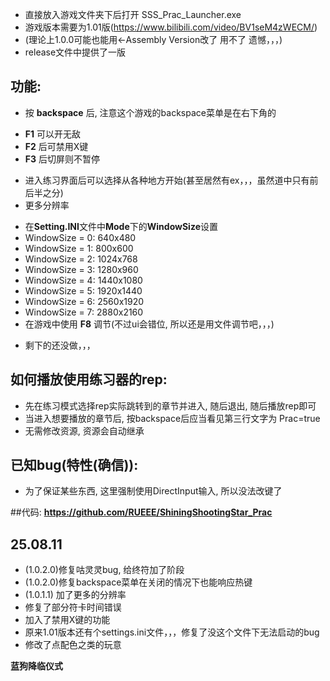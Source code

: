 - 直接放入游戏文件夹下后打开 SSS_Prac_Launcher.exe
- 游戏版本需要为1.01版(https://www.bilibili.com/video/BV1seM4zWECM/)
- (理论上1.0.0可能也能用←Assembly Version改了 用不了 遗憾，，，)
- release文件中提供了一版

## 功能:
- 按 **backspace** 后, 注意这个游戏的backspace菜单是在右下角的
+ **F1** 可以开无敌
+ **F2** 后可禁用X键
+ **F3** 后切屏则不暂停
- 进入练习界面后可以选择从各种地方开始(甚至居然有ex，，，虽然道中只有前后半之分)
- 更多分辨率
+ 在**Setting.INI**文件中**Mode**下的**WindowSize**设置
+ WindowSize = 0: 640x480
+ WindowSize = 1: 800x600
+ WindowSize = 2: 1024x768
+ WindowSize = 3: 1280x960
+ WindowSize = 4: 1440x1080
+ WindowSize = 5: 1920x1440
+ WindowSize = 6: 2560x1920
+ WindowSize = 7: 2880x2160
+ 在游戏中使用 **F8** 调节(不过ui会错位, 所以还是用文件调节吧，，，)
- 剩下的还没做，，，

## 如何播放使用练习器的rep:
- 先在练习模式选择rep实际跳转到的章节并进入, 随后退出, 随后播放rep即可
- 当进入想要播放的章节后, 按backspace后应当看见第三行文字为 Prac=true
- 无需修改资源, 资源会自动继承

## 已知bug(特性(确信)):
- 为了保证某些东西, 这里强制使用DirectInput输入, 所以没法改键了

##代码:
**https://github.com/RUEEE/ShiningShootingStar_Prac**


## 25.08.11
- (1.0.2.0)修复咕灵灵bug, 给终符加了阶段
- (1.0.2.0)修复backspace菜单在关闭的情况下也能响应热键
- (1.0.1.1) 加了更多的分辨率
- 修复了部分符卡时间错误
- 加入了禁用X键的功能
- 原来1.01版本还有个settings.ini文件，，，修复了没这个文件下无法启动的bug
- 修改了点配色之类的玩意

**蓝狗降临仪式**